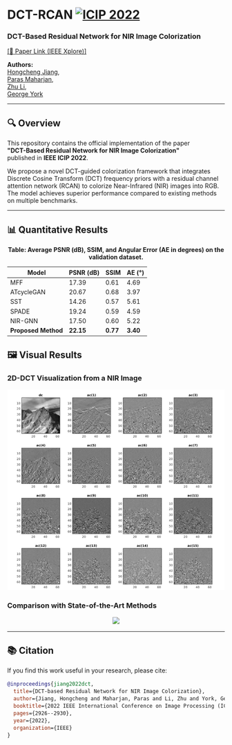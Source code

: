 # DCT-RCAN [![ICIP 2022](https://img.shields.io/badge/ICIP-2022-blue)](https://2022.ieeeicip.org/)

### DCT-Based Residual Network for NIR Image Colorization  
[[📄 Paper Link (IEEE Xplore)]](https://ieeexplore.ieee.org/stamp/stamp.jsp?arnumber=9897373)

**Authors:**  
[Hongcheng Jiang](https://jianghongcheng.github.io/),  
[Paras Maharjan](https://p.web.umkc.edu/pmc4p/),  
[Zhu Li](https://l.web.umkc.edu/lizhu/),  
[George York](https://ieeexplore.ieee.org/author/37420860700)

---

## 🔍 Overview

This repository contains the official implementation of the paper  
**"DCT-Based Residual Network for NIR Image Colorization"**  
published in **IEEE ICIP 2022**.

We propose a novel DCT-guided colorization framework that integrates Discrete Cosine Transform (DCT) frequency priors with a residual channel attention network (RCAN) to colorize Near-Infrared (NIR) images into RGB. The model achieves superior performance compared to existing methods on multiple benchmarks.

---

## 📊 Quantitative Results

<p align="center"><b>Table: Average PSNR (dB), SSIM, and Angular Error (AE in degrees) on the validation dataset.</b></p>

<div align="center">

<table>
  <thead>
    <tr>
      <th>Model</th>
      <th>PSNR (dB)</th>
      <th>SSIM</th>
      <th>AE (°)</th>
    </tr>
  </thead>
  <tbody>
    <tr>
      <td>MFF</td>
      <td>17.39</td>
      <td>0.61</td>
      <td>4.69</td>
    </tr>
    <tr>
      <td>ATcycleGAN</td>
      <td>20.67</td>
      <td>0.68</td>
      <td>3.97</td>
    </tr>
    <tr>
      <td>SST</td>
      <td>14.26</td>
      <td>0.57</td>
      <td>5.61</td>
    </tr>
    <tr>
      <td>SPADE</td>
      <td>19.24</td>
      <td>0.59</td>
      <td>4.59</td>
    </tr>
    <tr>
      <td>NIR-GNN</td>
      <td>17.50</td>
      <td>0.60</td>
      <td>5.22</td>
    </tr>
    <tr>
      <td><b>Proposed Method</b></td>
      <td><b>22.15</b></td>
      <td><b>0.77</b></td>
      <td><b>3.40</b></td>
    </tr>
  </tbody>
</table>

</div>


## 🖼️ Visual Results

### 2D-DCT Visualization from a NIR Image
<p align="center">
  <img src="https://github.com/jianghongcheng/DCT-RCAN/blob/master/Figures/2d-DCT.png" width="800"/>
</p>

### Comparison with State-of-the-Art Methods
<p align="center">
  <img src="https://github.com/jianghongcheng/DCT-RCAN/blob/master/Figures/Visual_Result.png" width="800"/>
</p>

---

## 📚 Citation

If you find this work useful in your research, please cite:

```bibtex
@inproceedings{jiang2022dct,
  title={DCT-based Residual Network for NIR Image Colorization},
  author={Jiang, Hongcheng and Maharjan, Paras and Li, Zhu and York, George},
  booktitle={2022 IEEE International Conference on Image Processing (ICIP)},
  pages={2926--2930},
  year={2022},
  organization={IEEE}
}

